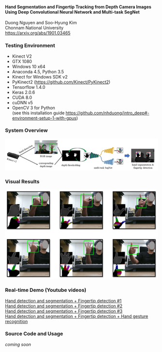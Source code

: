 #### Hand Segmentation and Fingertip Tracking from Depth Camera Images Using Deep Convolutional Neural Network and Multi-task SegNet
Duong Nguyen and Soo-Hyung Kim  
Chonnam National University  
https://arxiv.org/abs/1901.03465

### Testing Environment
- Kinect V2
- GTX 1080
- Windows 10 x64
- Anaconda 4.5, Python 3.5
- Kinect for Windows SDK v2
- PyKinect2 (https://github.com/Kinect/PyKinect2)
- Tensorflow 1.4.0
- Keras 2.0.6
- CUDA 8.0
- cuDNN v5
- OpenCV 3 for Python  
(see this installation guide https://github.com/nhduong/intro_deep#-environment-setup-1-with-gpus)

### System Overview
![](https://raw.githubusercontent.com/nhduong/multitask_segnet_hand_segmentation_fingertip_detection/master/imgs/overview.png)

### Visual Results
![](https://raw.githubusercontent.com/nhduong/multitask_segnet_hand_segmentation_fingertip_detection/master/imgs/selected_results.png)

### Real-time Demo (Youtube videos)
[Hand detection and segmentation + Fingertip detection #1](https://www.youtube.com/watch?v=QzFXKvfItRM)  
[Hand detection and segmentation + Fingertip detection #2](https://www.youtube.com/watch?v=-Y5Ejw9VYP4)  
[Hand detection and segmentation + Fingertip detection #3](https://www.youtube.com/watch?v=Fb_vsMb9W4s)  
[Hand detection and segmentation + Fingertip detection + Hand gesture recognition](https://www.youtube.com/watch?v=BFUemJFOiW0)  

### Source Code and Usage
*coming soon*
